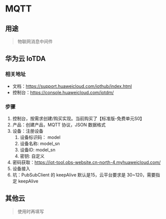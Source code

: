 # MQTT

## 用途
> 物联网消息中间件

## 华为云 IoTDA

### 相关地址
- 文档：https://support.huaweicloud.com/iothub/index.html
- 控制台：https://console.huaweicloud.com/iotdm/

### 步骤
1. 控制台，按需求创建/购买实现。当前购买了【标准版-免费单元S0】
2. 产品：创建产品，MQTT 协议，JSON 数据格式
3. 设备：注册设备
   1. 设备标识码： model
   2. 设备名称: model_sn
   3. 设备ID: model_sn
   4. 密钥: 自定义
4. 密码获取：https://iot-tool.obs-website.cn-north-4.myhuaweicloud.com/
5. 设备接入
6. 坑：PubSubClient 的 keepAlive 默认是15，云平台要求是 30~120，需要指定 keepAlive


## 其他云

> 使用时再填写
